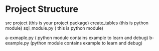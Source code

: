 # Project Structure
src
  project  (this is your project package)
   create_tables (this is  python module)
   sql_module.py ( this is python module)


a-exmaple.py ( python module contains example to learn and debug)
b-example.py (python module contains example to learn and debug)